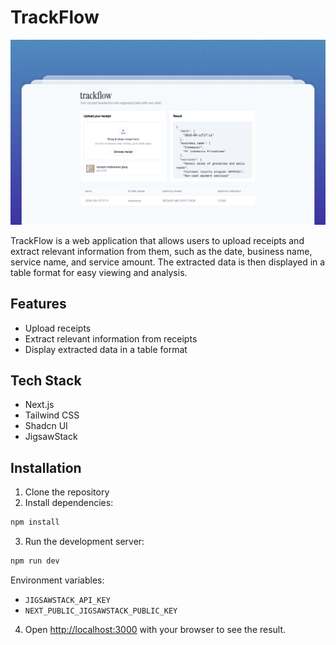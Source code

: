 # TrackFlow

![TrackFlow](https://raw.githubusercontent.com/ahmadrosid/track-flow/refs/heads/main/demo.png)

TrackFlow is a web application that allows users to upload receipts and extract relevant information from them, such as the date, business name, service name, and service amount. The extracted data is then displayed in a table format for easy viewing and analysis.

## Features

- Upload receipts
- Extract relevant information from receipts
- Display extracted data in a table format

## Tech Stack

- Next.js
- Tailwind CSS
- Shadcn UI
- JigsawStack

## Installation

1. Clone the repository
2. Install dependencies:
```bash
npm install
```
3. Run the development server:
```bash
npm run dev
```

Environment variables:

- `JIGSAWSTACK_API_KEY`
- `NEXT_PUBLIC_JIGSAWSTACK_PUBLIC_KEY`

4. Open [http://localhost:3000](http://localhost:3000) with your browser to see the result.
